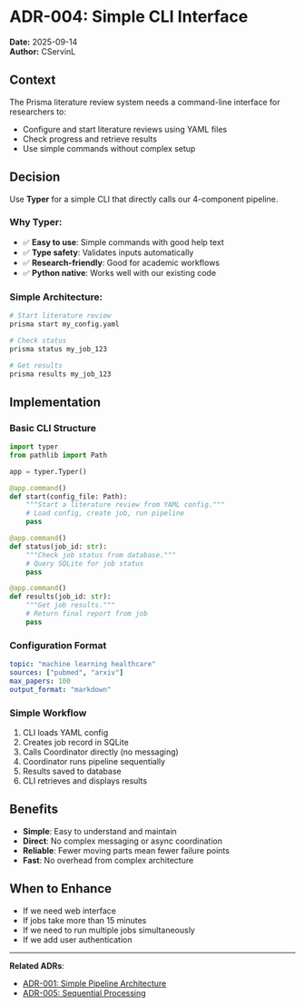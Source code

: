 # ADR-004: Simple CLI Interface

**Date:** 2025-09-14  
**Author:** CServinL

## Context

The Prisma literature review system needs a command-line interface for researchers to:
- Configure and start literature reviews using YAML files
- Check progress and retrieve results
- Use simple commands without complex setup

## Decision

Use **Typer** for a simple CLI that directly calls our 4-component pipeline.

### Why Typer:
- ✅ **Easy to use**: Simple commands with good help text
- ✅ **Type safety**: Validates inputs automatically
- ✅ **Research-friendly**: Good for academic workflows
- ✅ **Python native**: Works well with our existing code

### Simple Architecture:
```bash
# Start literature review
prisma start my_config.yaml

# Check status  
prisma status my_job_123

# Get results
prisma results my_job_123
```

## Implementation

### Basic CLI Structure
```python
import typer
from pathlib import Path

app = typer.Typer()

@app.command()
def start(config_file: Path):
    """Start a literature review from YAML config."""
    # Load config, create job, run pipeline
    pass

@app.command() 
def status(job_id: str):
    """Check job status from database."""
    # Query SQLite for job status
    pass

@app.command()
def results(job_id: str):
    """Get job results."""
    # Return final report from job
    pass
```

### Configuration Format
```yaml
topic: "machine learning healthcare"
sources: ["pubmed", "arxiv"] 
max_papers: 100
output_format: "markdown"
```

### Simple Workflow
1. CLI loads YAML config
2. Creates job record in SQLite
3. Calls Coordinator directly (no messaging)
4. Coordinator runs pipeline sequentially
5. Results saved to database
6. CLI retrieves and displays results

## Benefits
- **Simple**: Easy to understand and maintain
- **Direct**: No complex messaging or async coordination
- **Reliable**: Fewer moving parts mean fewer failure points
- **Fast**: No overhead from complex architecture

## When to Enhance
- If we need web interface
- If jobs take more than 15 minutes
- If we need to run multiple jobs simultaneously
- If we add user authentication

---

**Related ADRs**: 
- [ADR-001: Simple Pipeline Architecture](./ADR-001-simple-pipeline-architecture.md)
- [ADR-005: Sequential Processing](./ADR-005-sequential-processing.md)
